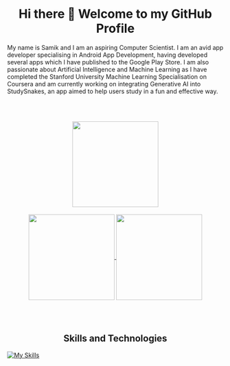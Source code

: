 <h1 align="center">Hi there 👋 Welcome to my GitHub Profile</h1>
My name is Samik and I am an aspiring Computer Scientist. I am an avid app developer specialising in Android App Development, having developed several apps which I have published to the Google Play Store. I am also passionate about Artificial Intelligence and Machine Learning as I have completed the Stanford University Machine Learning Specialisation on Coursera and am currently working on integrating Generative AI into StudySnakes, an app aimed to help users study in a fun and effective way. 

<br><br>

<p align="center">
  <a href="https://git.io/streak-stats">
    <img height=200 align="center" src="https://streak-stats.demolab.com/?user=samikgarg&theme=radical"/>
  </a>
  <br><br>
  <a href="https://github.com/samikgarg/github-readme-stats">
    <img height=200 align="center" src="https://github-readme-stats.vercel.app/api?username=samikgarg&show_icons=true&theme=radical" />
  </a>
  <a href="https://github.com/samikgarg/github-readme-stats">
    <img height=200 align="center" src="https://github-readme-stats.vercel.app/api/top-langs/?username=samikgarg&layout=compact&theme=radical" />
  </a>
</p>

<br><br>

<h2 align="center">Skills and Technologies</h2>

[![My Skills](https://skillicons.dev/icons?i=androidstudio,anaconda,atom,nodejs,js,nextjs,py,html,css,react,cs,idea,kotlin,regex,opencv,github,java,sqlite,tensorflow,sklearn,svg,vscode,eclipse,tailwind,bootstrap,swift,firebase,vercel,mysql,replit,xd,cpp&perline=16)](https://github.com/samikgarg)


<!--- 🔭 I’m currently working on ...
- 🌱 I’m currently learning ...
- 👯 I’m looking to collaborate on ...
- 🤔 I’m looking for help with ...
- 💬 Ask me about ...
- 📫 How to reach me: ...
- 😄 Pronouns: ...
- ⚡ Fun fact: ...-->
